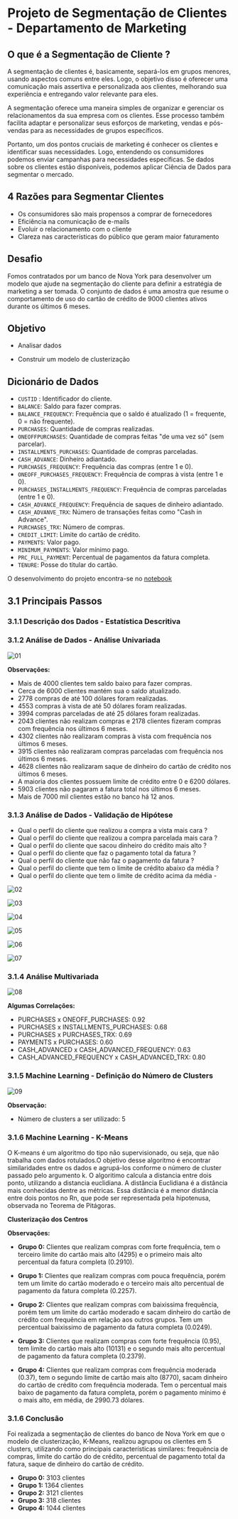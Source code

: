 # Projeto de Segmentação de Clientes - Departamento de Marketing

<h2> O que é a Segmentação de Cliente ? </h2>

A segmentação de clientes é, basicamente, separá-los em grupos menores, usando aspectos comuns entre eles. Logo, o objetivo disso é oferecer uma comunicação mais assertiva e personalizada aos clientes, melhorando sua experiência e entregando valor relevante para eles.

A segmentação oferece uma maneira simples de organizar e gerenciar os relacionamentos da sua empresa com os clientes.  Esse processo também facilita adaptar e personalizar seus esforços de marketing, vendas e pós-vendas para as necessidades de grupos específicos. 

Portanto, um dos pontos cruciais de marketing é conhecer os clientes e identificar suas necessidades. Logo, entendendo os consumidores podemos enviar campanhas para necessidades específicas. Se dados sobre os clientes estão disponíveis, podemos aplicar Ciência de Dados para segmentar o mercado.


<h2> 4 Razões para Segmentar Clientes </h2>

- Os consumidores são mais propensos a comprar de fornecedores
- Eficiência na comunicação de e-mails
- Evoluir o relacionamento com o cliente 
- Clareza nas características do público que geram maior faturamento

<h2> Desafio </h2>

Fomos contratados por um banco de Nova York para desenvolver um modelo que ajude na segmentação do cliente para definir a estratégia de marketing a ser tomada.
O conjunto de dados é uma amostra que resume o comportamento de uso do cartão de crédito de 9000 clientes ativos durante os últimos 6 meses.

<h2> Objetivo </h2>

- Analisar dados

- Construir um modelo de clusterização

<h2> Dicionário de Dados </h2>

- `CUSTID` : Identificador do cliente.
- `BALANCE`: Saldo para fazer compras.
- `BALANCE_FREQUENCY`: Frequência que o saldo é atualizado (1 = frequente, 0 = não frequente).
- `PURCHASES`: Quantidade de compras realizadas.
- `ONEOFFPURCHASES`: Quantidade de compras feitas "de uma vez só" (sem parcelar).
- `INSTALLMENTS_PURCHASES`: Quantidade de compras parceladas.
- `CASH_ADVANCE`: Dinheiro adiantado.
- `PURCHASES_FREQUENCY`: Frequência das compras (entre 1 e 0).
- `ONEOFF_PURCHASES_FREQUENCY`: Frequência de compras à vista (entre 1 e 0).
- `PURCHASES_INSTALLMENTS_FREQUENCY`: Frequência de compras parceladas (entre 1 e 0).
- `CASH_ADVANCE_FREQUENCY`: Frequência de saques de dinheiro adiantado.
- `CASH_ADVANVE_TRX`: Número de transações feitas como "Cash in Advance".
- `PURCHASES_TRX`: Número de compras.
- `CREDIT_LIMIT`: Limite do cartão de crédito.
- `PAYMENTS`: Valor pago.
- `MINIMUM_PAYMENTS`: Valor mínimo pago.
- `PRC_FULL_PAYMENT`: Percentual de pagamentos da fatura completa.
- `TENURE`: Posse do titular do cartão.


O desenvolvimento do projeto encontra-se no [notebook](https://github.com/nickolasdias/marketing/blob/main/notebooks/m01.ipynb)

## 3.1 Principais Passos

### 3.1.1 Descrição dos Dados - Estatística Descritiva


### 3.1.2 Análise de Dados - Análise Univariada

![01](https://github.com/nickolasdias/marketing/blob/main/Imagens/01.png)

**Observações:**

- Mais de 4000 clientes tem saldo baixo para fazer compras.
- Cerca de 6000 clientes mantém sua o saldo atualizado.
- 2778 compras de até 100 dólares foram realizadas.
- 4553 compras à vista de até 50 dólares foram realizadas.
- 3994 compras parceladas de até 25 dólares foram realizadas.
- 2043 clientes não realizam compras e 2178 clientes fizeram compras com frequência nos últimos 6 meses.
- 4302 clientes não realizaram compras à vista com frequência nos últimos 6 meses.
- 3915 clientes não realizaram compras parceladas com frequência nos últimos 6 meses.
- 4628 clientes não realizaram saque de dinheiro do cartão de crédito nos últimos 6 meses.
- A maioria dos clientes possuem limite de crédito entre 0 e 6200 dólares.
- 5903 clientes não pagaram a fatura total nos últimos 6 meses.
- Mais de 7000 mil clientes estão no banco há 12 anos.


### 3.1.3 Análise de Dados - Validação de Hipótese



- Qual o perfil do cliente que realizou a compra a vista mais cara ?
- Qual o perfil do cliente que realizou a compra parcelada mais cara ?
- Qual o perfil do cliente que sacou dinheiro do crédito mais alto ?
- Qual o perfil do cliente que faz o pagamento total da fatura ?
- Qual o perfil do cliente que não faz o pagamento da fatura ?
- Qual o perfil do cliente que tem o limite de crédito abaixo da média ?
- Qual o perfil do cliente que tem o limite de crédito acima da média - 


![02](https://github.com/nickolasdias/marketing/blob/main/Imagens/2.png)


![03](https://github.com/nickolasdias/marketing/blob/main/Imagens/3.png)

![04](https://github.com/nickolasdias/marketing/blob/main/Imagens/4.png)

![05](https://github.com/nickolasdias/marketing/blob/main/Imagens/5.png)

![06](https://github.com/nickolasdias/marketing/blob/main/Imagens/6.png)

![07](https://github.com/nickolasdias/marketing/blob/main/Imagens/7.png)


### 3.1.4 Análise Multivariada

![08](https://github.com/nickolasdias/marketing/blob/main/Imagens/corr.png)

**Algumas Correlações:**

- PURCHASES x ONEOFF_PURCHASES: 0.92
- PURCHASES x INSTALLMENTS_PURCHASES: 0.68
- PURCHASES x PURCHASES_TRX: 0.69
- PAYMENTS x PURCHASES: 0.60
- CASH_ADVANCED x CASH_ADVANCED_FREQUENCY: 0.63
- CASH_ADVANCED_FREQUENCY x CASH_ADVANCED_TRX: 0.80

### 3.1.5 Machine Learning - Definição do Número de Clusters

![09](https://github.com/nickolasdias/marketing/blob/main/Imagens/elbow.png)

**Observação:**

- Número de clusters a ser utilizado: 5


### 3.1.6 Machine Learning - K-Means

O K-means é um algoritmo do tipo não supervisionado, ou seja, que não trabalha com dados rotulados.O objetivo desse algoritmo é encontrar similaridades entre os dados e agrupá-los conforme o número de cluster passado pelo argumento k. O algoritimo calcula a distancia entre dois ponto, utilizando a distancia euclidiana. A distância Euclidiana é a distância mais conhecidas dentre as métricas. Essa distância é a menor distância entre dois pontos no Rn, que pode ser representada pela hipotenusa, observada no Teorema de Pitágoras.

**Clusterização dos Centros**



**Observações:**

- **Grupo 0:** Clientes que realizam compras com forte frequência, tem o terceiro limite do cartão mais alto (4295) e o primeiro mais alto percentual da fatura completa (0.2910).

- **Grupo 1:** Clientes que realizam compras com pouca frequência, porém tem um limite do cartão moderado e o terceiro mais alto percentual de pagamento da fatura completa (0.2257).

- **Grupo 2:** Clientes que realizam compras com baixissima frequência, porém tem um limite do cartão moderado e sacam dinheiro do cartão de crédito com frequência em relação aos outros grupos. Tem um percentual baixissimo de pagamento da fatura completa (0.0249).

- **Grupo 3:** Clientes que realizam compras com forte frequência (0.95), tem limite do cartão mais alto (10131) e o segundo mais alto percentual de pagamento da fatura completa (0.2379).

- **Grupo 4:** Clientes que realizam compras com frequência moderada (0.37), tem o segundo limite de cartão mais alto (8770), sacam dinheiro do cartão de crédito com frequência moderada. Tem o percentual mais baixo de pagamento da fatura completa, porém o pagamento mínimo é o mais alto, em média, de 2990.73 dólares.



### 3.1.6 Conclusão 

Foi realizada a segmentação de clientes do banco de Nova York em que o modelo de clusterização, K-Means, realizou agrupou os clientes em 5 clusters, utilizando como principais características similares: frequência de compras, limite do cartão do de crédito, percentual de pagamento total da fatura, saque de dinheiro do cartão de crédito.

- **Grupo 0:** 3103 clientes
- **Grupo 1:** 1364 clientes
- **Grupo 2:** 3121 clientes
- **Grupo 3:** 318 clientes
- **Grupo 4:** 1044 clientes
